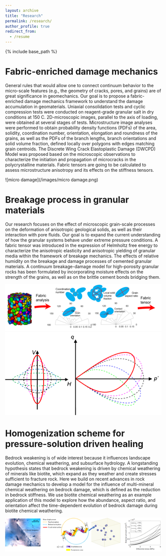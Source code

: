 ```yaml
---
layout: archive
title: "Research"
permalink: /research/
author_profile: true
redirect_from:
  - /resume
---
```


{% include base_path %}

Fabric-enriched damage mechanics
======
General rules that would allow one to connect continuum behavior to the micro-scale features (e.g., the geometry of cracks, pores, and grains) are of great significance in geomechanics. Our goal is to propose a fabric-enriched damage mechanics framework to understand the damage accumulation in geomaterials. Uniaxial consolidation tests and cyclic compression tests were conducted on reagent-grade granular salt in dry conditions at 150 C. 2D-microscopic images, parallel to the axis of loading, were obtained at several stages of tests. Microstructure image analyses were performed to obtain probability density functions (PDFs) of the area, solidity, coordination number, orientation, elongation and roundness of the grains, as well as the PDFs of the branch lengths, branch orientations and solid volume fraction, defined locally over polygons with edges matching grain centroids. The Discrete Wing Crack Elastoplastic Damage (DWCPD) Model was proposed based on the microscopic observations to characterize the initiation and propagation of microcracks in the polycrystalline materials. Fabric tensors are going to be calculated to assess microstructure anisotropy and its effects on the stiffness tensors.

![micro damage](/images/micro damage.png)

Breakage process in granular materials
======
Our research focuses on the effect of microscopic grain-scale processes on the deformation of anisotropic geological solids, as well as their interaction with pore fluids. Our goal is to expand the current understanding of how the granular systems behave under extreme pressure conditions. A fabric tensor was introduced in the expression of Helmholtz free energy to characterize the anisotropic elasticity and anisotropic yielding of granular media within the framework of breakage mechanics. The effects of relative humidity on the breakage and damage processes of cemented granular materials. A continuum breakage-damage model for high-porosity granular rocks has been formulated by incorporating moisture effects on the strength of the grains, as well as on the brittle cement bonds bridging them.

![breakage](/images/breakage.png)![gif](/images/gif.gif)

Homogenization scheme for pressure-solution driven healing
======
Bedrock weakening is of wide interest because it influences landscape evolution, chemical weathering, and subsurface hydrology. A longstanding hypothesis states that bedrock weakening is driven by chemical weathering of minerals like biotite, which expand as they weather and create stresses sufficient to fracture rock. Here we build on recent advances in rock damage mechanics to develop a model for the influence of multi-mineral chemical weathering on bedrock damage, which is defined as the reduction in bedrock stiffness. We use biotite chemical weathering as an example application of this model to explore how the abundance, aspect ratio, and orientation affect the time-dependent evolution of bedrock damage during biotite chemical weathering.

![healing](/images/healing.png)
